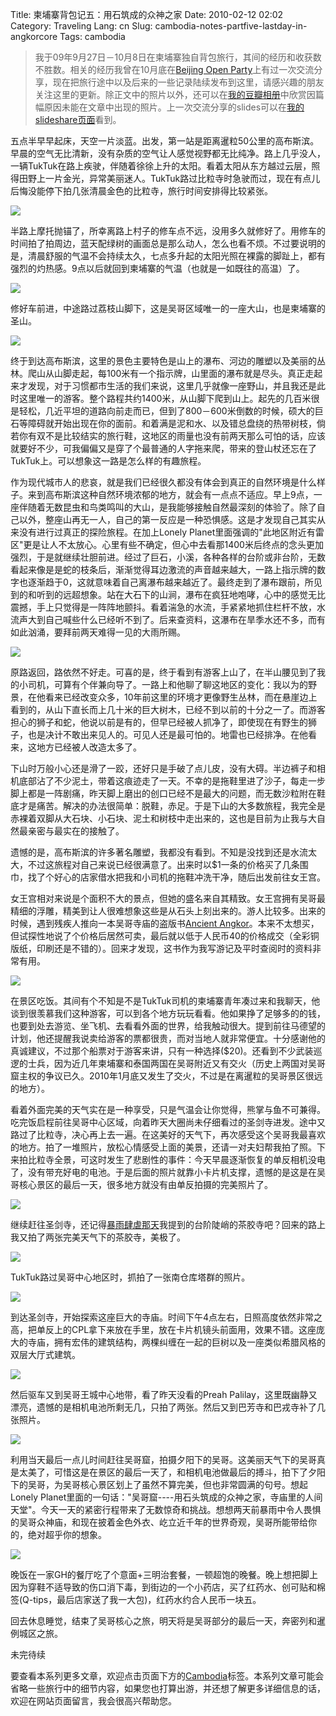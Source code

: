 Title: 柬埔寨背包记五：用石筑成的众神之家
Date: 2010-02-12 02:02
Category: Traveling
Lang: cn
Slug: cambodia-notes-partfive-lastday-in-angkorcore
Tags: cambodia

>我于09年9月27日－10月8日在柬埔寨独自背包旅行，其间的经历和收获数不胜数。相关的经历我曾在10月底在[Beijing Open Party](http://www.beijing-open-party.org)上有过一次交流分享，现在把旅行途中以及后来的一些记录陆续发布到这里，请感兴趣的朋友关注这里的更新。除正文中的照片以外，还可以在[我的豆瓣相册](http://www.douban.com/photos/album/20098136/)中欣赏因篇幅原因未能在文章中出现的照片。上一次交流分享的slides可以在[我的slideshare页面](http://www.slideshare.net/CNBorn)看到。

五点半早早起床，天空一片淡蓝。出发，第一站是距离暹粒50公里的高布斯滨。早晨的空气无比清新，没有杂质的空气让人感觉视野都无比纯净。路上几乎没人，一辆TukTuk在路上疾驶，伴随着徐徐上升的太阳。看着太阳从东方越过云层，照得田野上一片金光，异常美丽迷人。TukTuk路过比粒寺时急驶而过，现在有点儿后悔没能停下拍几张清晨金色的比粒寺，旅行时间安排得比较紧张。
 
![]({filename}/images/travel/cambodia/99-p1040454-thumb-500x375-96.jpg)

半路上摩托抛锚了，所幸离路上村子的修车点不远，没用多久就修好了。用修车的时间拍了拍周边，蓝天配绿树的画面总是那么动人，怎么也看不烦。不过要说明的是，清晨舒服的气温不会持续太久，七点多升起的太阳光照在裸露的脚趾上，都有强烈的灼热感。9点以后就回到柬埔寨的气温（也就是一如既往的高温）了。

![]({filename}/images/travel/cambodia/101-p1040465-thumb-500x375-97.jpg)

修好车前进，中途路过荔枝山脚下，这是吴哥区域唯一的一座大山，也是柬埔寨的圣山。

![]({filename}/images/travel/cambodia/103-DSC_0442-thumb-500x335-98.jpg)

终于到达高布斯滨，这里的景色主要特色是山上的瀑布、河边的雕塑以及美丽的丛林。爬山从山脚走起，每100米有一个指示牌，山里面的瀑布就是尽头。真正走起来才发现，对于习惯都市生活的我们来说，这里几乎就像一座野山，并且我还是此时这里唯一的游客。整个路程共约1400米，从山脚下爬到山上。起先的几百米很是轻松，几近平坦的道路向前走而已，但到了800－600米倒数的时候，硕大的巨石等障碍就开始出现在你的面前。和着满是泥和水、以及错总盘绕的热带树枝，倘若你有双不是比较结实的旅行鞋，这地区的雨量也没有前两天那么可怕的话，应该就要好不少，可我偏偏又是穿了个最普通的人字拖来爬，带来的登山杖还忘在了TukTuk上。可以想象这一路是怎么样的有趣旅程。

作为现代城市人的悲哀，就是我们已经很久都没有体会到真正的自然环境是什么样子。来到高布斯滨这种自然环境浓郁的地方，就会有一点点不适应。早上9点，一座伴随着无数昆虫和鸟类鸣叫的大山，是我能够接触自然最深刻的体验了。除了自己以外，整座山再无一人，自己的第一反应是一种恐惧感。这是才发现自己其实从来没有进行过真正的探险旅程。在加上Lonely Planet里面强调的"此地区附近有雷区"更是让人不太放心。心里有些不确定，但心中去看那1400米后终点的念头更加强烈，于是就继续壮胆前进。经过了巨石，小溪，各种各样的台阶或非台阶，无数看起来像是是蛇的枝条后，渐渐觉得耳边激流的声音越来越大，一路上指示牌的数字也逐渐趋于0，这就意味着自己离瀑布越来越近了。最终走到了瀑布跟前，所见到的和听到的远超想象。站在大石下的山涧，瀑布在疯狂地咆哮，心中的感觉无比震撼，手上只觉得是一阵阵地颤抖。看着湍急的水流，手紧紧地抓住栏杆不放，水流声大到自己喊些什么已经听不到了。后来查资料，这瀑布在旱季水还不多，而有如此汹涌，要拜前两天难得一见的大雨所赐。

![]({filename}/images/travel/cambodia/105-kbalspean-thumb-640x428-88.jpg)

原路返回，路依然不好走。可喜的是，终于看到有游客上山了，在半山腰见到了我的小司机，可算有个伴兼向导了。一路上和他聊了聊这地区的变化：我以为的野景，在他看来已经改变众多，10年前这里的环境才更像野生丛林，而在悬崖边上看到的，从山下直长而上几十米的巨大树木，已经不到以前的十分之一了。而游客担心的狮子和蛇，他说以前是有的，但早已经被人抓净了，即使现在有野生的狮子，也是决计不敢出来见人的。可见人还是最可怕的。地雷也已经排净。在他看来，这地方已经被人改造太多了。

下山时万般小心还是滑了一跤，还好只是手破了点儿皮，没有大碍。半边裤子和相机底部沾了不少泥土，带着这痕迹走了一天。不幸的是拖鞋里进了沙子，每走一步脚上都是一阵剧痛，昨天脚上磨出的创口已经不是最大的问题，而无数沙粒附在鞋底才是痛苦。解决的办法很简单：脱鞋，赤足。于是下山的大多数旅程，我完全是赤裸着双脚从大石块、小石块、泥土和树枝中走出来的，这也是目前为止我与大自然最亲密与最实在的接触了。

遗憾的是，高布斯滨的许多著名雕塑，我都没有看到。不知是没找到还是水流太大，不过这旅程对自己来说已经很满意了。出来时以$1一条的价格买了几条围巾，找了个好心的店家借水把我和小司机的拖鞋冲洗干净，随后出发前往女王宫。

女王宫相对来说是个面积不大的景点，但她的盛名来自其精致。女王宫拥有吴哥最精细的浮雕，精美到让人很难想象这些是从石头上刻出来的。游人比较多。出来的时候，遇到残疾人推向一本吴哥寺庙的盗版书[Ancient Angkor](http://book.douban.com/subject/2002333/)。本来不太想买，但试探性地说了个价格后居然可卖，最后就以低于人民币40的价格成交（全彩铜版纸，印刷还是不错的）。回来才发现，这书作为我写游记及平时查阅时的资料非常有用。

![]({filename}/images/travel/cambodia/107-banteaysrei-thumb-640x240-94.jpg)

在景区吃饭。其间有个不知是不是TukTuk司机的柬埔寨青年凑过来和我聊天，他谈到很羡慕我们这种游客，可以到各个地方玩玩看看。他如果挣了足够多的的钱，也要到处去游览、坐飞机、去看看外面的世界，给我触动很大。提到前往马德望的计划，他还提醒我说卖给游客的票都很贵，而对当地人就非常便宜。十分感谢他的真诚建议，不过那个船票对于游客来讲，只有一种选择($20)。还看到不少武装巡逻的士兵，因为近几年柬埔寨和泰国两国在吴哥附近又有交火（历史上两国对吴哥窟主权的争议已久。2010年1月底又发生了交火，不过是在离暹粒的吴哥景区很远的地方）。

看着外面完美的天气实在是一种享受，只是气温会让你觉得，熊掌与鱼不可兼得。吃完饭启程前往吴哥中心区域，向着昨天大圈尚未仔细看过的圣剑寺进发。途中又路过了比粒寺，决心再上去一遍。在这美好的天气下，再次感受这个吴哥我最喜欢的地方。拍了一堆照片，放松心情感受上面的美景，还请一对夫妇帮我拍了照。下来拍比粒寺全景，可这时发生了悲剧性的事件：今天早晨逐渐恢复的单反相机没电了，没有带充好电的电池。于是后面的照片就靠小卡片机支撑，遗憾的是这是在吴哥核心景区的最后一天，很多地方就没有由单反拍摄的完美照片了。

![]({filename}/images/travel/cambodia/109-p1040797-thumb-500x222-89.jpg)

继续赶往圣剑寺，还记得[暴雨肆虐那天](http://cnborn.net/blog/2009/12/cambodia-notes-partthree-angkor-smalltour)我提到的台阶陡峭的茶胶寺吧？回来的路上我又拍了两张完美天气下的茶胶寺，美极了。

![]({filename}/images/travel/cambodia/111-p1040822-thumb-500x375-91.jpg)

TukTuk路过吴哥中心地区时，抓拍了一张南仓库塔群的照片。

![]({filename}/images/travel/cambodia/113-p1040835-thumb-500x288-90.jpg)

到达圣剑寺，开始探索这座巨大的寺庙。时间下午4点左右，日照高度依然非常之高，把单反上的CPL拿下来放在手里，放在卡片机镜头前面用，效果不错。这座庞大的寺庙，拥有宏伟的建筑结构，两棵纠缠在一起的巨树以及一座类似希腊风格的双层大厅式建筑。

![]({filename}/images/travel/cambodia/115-preahkhan-thumb-640x480-95.jpg)

然后驱车又到吴哥王城中心地带，看了昨天没看的Preah Palilay，这里既幽静又漂亮，遗憾的是相机电池所剩无几，只拍了两张。然后又到巴芳寺和巴戎寺补了几张照片。

![]({filename}/images/travel/cambodia/117-P1050017-3-thumb-500x666-92.jpg)

利用当天最后一点儿时间赶往吴哥窟，拍摄夕阳下的吴哥。这美丽天气下的吴哥真是太美了，可惜这是在景区的最后一天了，和相机电池做最后的搏斗，拍下了夕阳下的吴哥，为吴哥核心景区划上了虽然不算完美，但也非常圆满的句号。想起Lonely Planet里面的一句话："吴哥窟----用石头筑成的众神之家，寺庙里的人间天堂"。今天一天的紧密行程带来了无数惊奇和挑战。想想两天前暴雨中令人畏惧的吴哥众神庙，和现在披着金色外衣、屹立近千年的世界奇观，吴哥所能带给你的，绝对超乎你的想象。

![]({filename}/images/travel/cambodia/119-P1050041-thumb-500x204-93.jpg)

晚饭在一家GH的餐厅吃了个意面+三明治套餐，一顿超饱的晚餐。晚上想把脚上因为穿鞋不适导致的伤口消下毒，到街边的一个小药店，买了红药水、创可贴和棉签(Q-tips，最后店家送了我一大包)，红药水约合人民币一块五。

回去休息睡觉，结束了吴哥核心之旅，明天将是吴哥部分的最后一天，奔密列和暹例城区之旅。

未完待续

要查看本系列更多文章，欢迎点击页面下方的[Cambodia](http://cnborn.net/blog/tag/cambodia/)标签。本系列文章可能会省略一些旅行中的细节内容，如果您也打算出游，并还想了解更多详细信息的话，欢迎在网站页面留言，我会很高兴帮助您。
